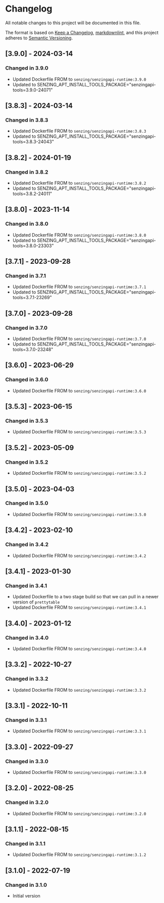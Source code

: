 # Changelog

All notable changes to this project will be documented in this file.

The format is based on [Keep a Changelog](https://keepachangelog.com/en/1.0.0/),
[markdownlint](https://dlaa.me/markdownlint/),
and this project adheres to [Semantic Versioning](https://semver.org/spec/v2.0.0.html).

## [3.9.0] - 2024-03-14

### Changed in 3.9.0

- Updated Dockerfile FROM to `senzing/senzingapi-runtime:3.9.0`
- Updated to SENZING_APT_INSTALL_TOOLS_PACKAGE="senzingapi-tools=3.9.0-24071"

## [3.8.3] - 2024-03-14

### Changed in 3.8.3

- Updated Dockerfile FROM to `senzing/senzingapi-runtime:3.8.3`
- Updated to SENZING_APT_INSTALL_TOOLS_PACKAGE="senzingapi-tools=3.8.3-24043"

## [3.8.2] - 2024-01-19

### Changed in 3.8.2

- Updated Dockerfile FROM to `senzing/senzingapi-runtime:3.8.2`
- Updated to SENZING_APT_INSTALL_TOOLS_PACKAGE="senzingapi-tools=3.8.2-24011"

## [3.8.0] - 2023-11-14

### Changed in 3.8.0

- Updated Dockerfile FROM to `senzing/senzingapi-runtime:3.8.0`
- Updated to SENZING_APT_INSTALL_TOOLS_PACKAGE="senzingapi-tools=3.8.0-23303"

## [3.7.1] - 2023-09-28

### Changed in 3.7.1

- Updated Dockerfile FROM to `senzing/senzingapi-runtime:3.7.1`
- Updated to SENZING_APT_INSTALL_TOOLS_PACKAGE="senzingapi-tools=3.7.1-23269"

## [3.7.0] - 2023-09-28

### Changed in 3.7.0

- Updated Dockerfile FROM to `senzing/senzingapi-runtime:3.7.0`
- Updated to SENZING_APT_INSTALL_TOOLS_PACKAGE="senzingapi-tools=3.7.0-23248"

## [3.6.0] - 2023-06-29

### Changed in 3.6.0

- Updated Dockerfile FROM to `senzing/senzingapi-runtime:3.6.0`

## [3.5.3] - 2023-06-15

### Changed in 3.5.3

- Updated Dockerfile FROM to `senzing/senzingapi-runtime:3.5.3`

## [3.5.2] - 2023-05-09

### Changed in 3.5.2

- Updated Dockerfile FROM to `senzing/senzingapi-runtime:3.5.2`

## [3.5.0] - 2023-04-03

### Changed in 3.5.0

- Updated Dockerfile FROM to `senzing/senzingapi-runtime:3.5.0`

## [3.4.2] - 2023-02-10

### Changed in 3.4.2

- Updated Dockerfile FROM to `senzing/senzingapi-runtime:3.4.2`

## [3.4.1] - 2023-01-30

### Changed in 3.4.1

- Updated Dockerfile to a two stage build so that we can pull in a newer version of `prettytable`
- Updated Dockerfile FROM to `senzing/senzingapi-runtime:3.4.1`

## [3.4.0] - 2023-01-12

### Changed in 3.4.0

- Updated Dockerfile FROM to `senzing/senzingapi-runtime:3.4.0`

## [3.3.2] - 2022-10-27

### Changed in 3.3.2

- Updated Dockerfile FROM to `senzing/senzingapi-runtime:3.3.2`

## [3.3.1] - 2022-10-11

### Changed in 3.3.1

- Updated Dockerfile FROM to `senzing/senzingapi-runtime:3.3.1`

## [3.3.0] - 2022-09-27

### Changed in 3.3.0

- Updated Dockerfile FROM to `senzing/senzingapi-runtime:3.3.0`

## [3.2.0] - 2022-08-25

### Changed in 3.2.0

- Updated Dockerfile FROM to `senzing/senzingapi-runtime:3.2.0`

## [3.1.1] - 2022-08-15

### Changed in 3.1.1

- Updated Dockerfile FROM to `senzing/senzingapi-runtime:3.1.2`

## [3.1.0] - 2022-07-19

### Changed in 3.1.0

- Initial version
